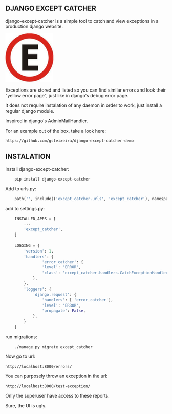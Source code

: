  DJANGO EXCEPT CATCHER
------------------------
django-except-catcher is a simple tool to catch and view exceptions in a production django website.

![django-except-catcher Logo](/except_catcher/static/except_catcher/logo.png)

Exceptions are stored and listed so you can find similar errors and look their "yellow error page", just like in django's debug error page.

It does not require instalation of any daemon in order to work, just install a regular django module.

Inspired in django's AdminMailHandler.

For an example out of the box, take a look here:

    https://github.com/gsteixeira/django-except-catcher-demo

INSTALATION
-------------


Install django-except-catcher:

```shell
    pip install django-except-catcher
```

Add to urls.py:

```python
    path('', include(('except_catcher.urls', 'except_catcher'), namespace="except_catcher"))
```
add to settings.py:

```python
    INSTALLED_APPS = [
        ...
        'except_catcher',
    ]

    LOGGING = {
        'version': 1,
        'handlers': {
                'error_catcher': {
                'level': 'ERROR',
                'class': 'except_catcher.handlers.CatchExceptionHandler',
            },
        },
        'loggers': {
            'django.request': {
                'handlers': [ 'error_catcher'],
                'level': 'ERROR',
                'propagate': False,
            },
        }
    }

```

run migrations:

```shell
    ./manage.py migrate except_catcher
```

Now go to url:

    http://localhost:8000/errors/

You can purposely throw an exception in the url:

    http://localhost:8000/test-exception/

Only the superuser have access to these reports.

Sure, the UI is ugly.
